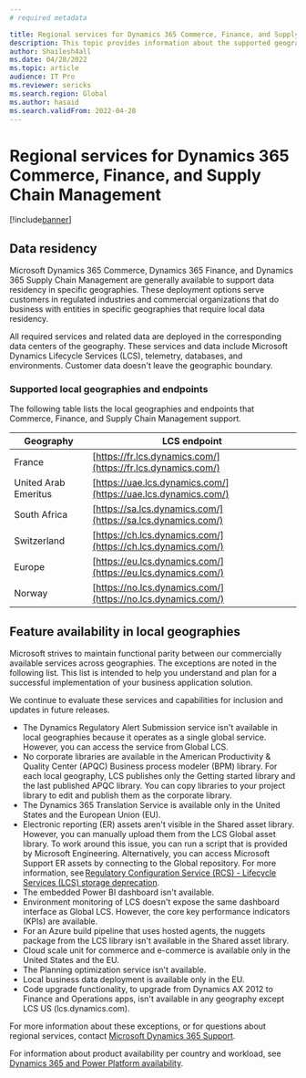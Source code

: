 ```yaml
---
# required metadata

title: Regional services for Dynamics 365 Commerce, Finance, and Supply Chain Management
description: This topic provides information about the supported geographies and endpoints for Microsoft Dynamics 365 Commerce, Dynamics 365 Finance, and Dynamics 365 Supply Chain Management.
author: Shailesh4all
ms.date: 04/28/2022
ms.topic: article
audience: IT Pro
ms.reviewer: sericks
ms.search.region: Global
ms.author: hasaid
ms.search.validFrom: 2022-04-28
---
```


# Regional services for Dynamics 365 Commerce, Finance, and Supply Chain Management

[!include[banner](../includes/banner.md)]

## Data residency

Microsoft Dynamics 365 Commerce, Dynamics 365 Finance, and Dynamics 365 Supply Chain Management are generally available to support data residency in specific geographies. These deployment options serve customers in regulated industries and commercial organizations that do business with entities in specific geographies that require local data residency.

All required services and related data are deployed in the corresponding data centers of the geography. These services and data include Microsoft Dynamics Lifecycle Services (LCS), telemetry, databases, and environments. Customer data doesn't leave the geographic boundary.

### Supported local geographies and endpoints

The following table lists the local geographies and endpoints that Commerce, Finance, and Supply Chain Management support.

| Geography | LCS endpoint |
|-----------|--------------|
| France | [https://fr.lcs.dynamics.com/](https://fr.lcs.dynamics.com/) |
| United Arab Emeritus | [https://uae.lcs.dynamics.com/](https://uae.lcs.dynamics.com/) |
| South Africa | [https://sa.lcs.dynamics.com/](https://sa.lcs.dynamics.com/) |
| Switzerland | [https://ch.lcs.dynamics.com/](https://ch.lcs.dynamics.com/) |
| Europe | [https://eu.lcs.dynamics.com/](https://eu.lcs.dynamics.com/) |
| Norway | [https://no.lcs.dynamics.com/](https://no.lcs.dynamics.com/) |

## Feature availability in local geographies

Microsoft strives to maintain functional parity between our commercially available services across geographies. The exceptions are noted in the following list. This list is intended to help you understand and plan for a successful implementation of your business application solution.

We continue to evaluate these services and capabilities for inclusion and updates in future releases.

- The Dynamics Regulatory Alert Submission service isn't available in local geographies because it operates as a single global service. However, you can access the service from Global LCS.
- No corporate libraries are available in the American Productivity & Quality Center (APQC) Business process modeler (BPM) library. For each local geography, LCS publishes only the Getting started library and the last published APQC library. You can copy libraries to your project library to edit and publish them as the corporate library.
- The Dynamics 365 Translation Service is available only in the United States and the European Union (EU).
- Electronic reporting (ER) assets aren't visible in the Shared asset library. However, you can manually upload them from the LCS Global asset library. To work around this issue, you can run a script that is provided by Microsoft Engineering. Alternatively, you can access Microsoft Support ER assets by connecting to the Global repository. For more information, see [Regulatory Configuration Service (RCS) - Lifecycle Services (LCS) storage deprecation](../../../finance/localizations/rcs-lcs-repo-dep-faq.md).
- The embedded Power BI dashboard isn't available.
- Environment monitoring of LCS doesn't expose the same dashboard interface as Global LCS. However, the core key performance indicators (KPIs) are available.
- For an Azure build pipeline that uses hosted agents, the nuggets package from the LCS library isn't available in the Shared asset library.
- Cloud scale unit for commerce and e-commerce is available only in the United States and the EU.
- The Planning optimization service isn't available.
- Local business data deployment is available only in the EU.
- Code upgrade functionality, to upgrade from Dynamics AX 2012 to Finance and Operations apps, isn't available in any geography except LCS US (lcs.dynamics.com).

For more information about these exceptions, or for questions about regional services, contact [Microsoft Dynamics 365 Support](https://dynamics.microsoft.com/support/).

For information about product availability per country and workload, see [Dynamics 365 and Power Platform availability](https://dynamics.microsoft.com/availability-reports/).
